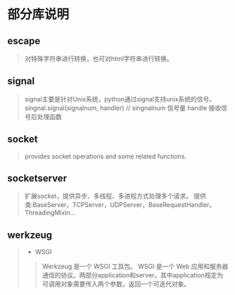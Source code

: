 # 部分库说明

## escape

> 对特殊字符串进行转换，也可对html字符串进行转换。

## signal

> signal主要是针对Unix系统，python通过signal支持unix系统的信号。
> singnal.signal(signalnum, handler) // singnalnum 信号量 handle 接收信号后处理函数

## socket

> provides socket operations and some related functions.

## socketserver

> 扩展socket，提供异步、多线程、多进程方式处理多个请求。
> 提供类:BaseServer，TCPServer，UDPServer，BaseRequestHandler，ThreadingMixIn...

## werkzeug
> - WSGI
>> Werkzeug 是一个 WSGI 工具包。
>> WSGI 是一个 Web 应用和服务器通信的协议。两部分application和server，其中application规定为可调用对象需要传入两个参数，返回一个可迭代对象。
